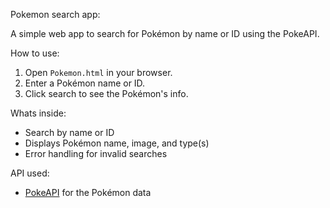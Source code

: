 Pokemon search app:

A simple web app to search for Pokémon by name or ID using the PokeAPI.

How to use:

1. Open `Pokemon.html` in your browser.
2. Enter a Pokémon name or ID.
3. Click search to see the Pokémon's info.

Whats inside:

- Search by name or ID
- Displays Pokémon name, image, and type(s)
- Error handling for invalid searches

API used:

- [PokeAPI](https://pokeapi.co/) for the Pokémon data


